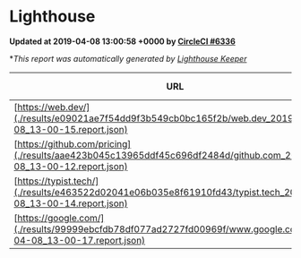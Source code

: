 
# Lighthouse

**Updated at 2019-04-08 13:00:58 +0000 by [CircleCI #6336](https://circleci.com/gh/ItinerisLtd/lighthouse-keeper-example/6336)**

**This report was automatically generated by [Lighthouse Keeper](https://github.com/itinerisltd/lighthouse-keeper)*

| URL | Performance | Accessibility | Best Practices | SEO | PWA | Updated At |
| --- | --- | --- | --- | --- | --- | --- |
| [https://web.dev/](./results/e09021ae7f54dd9f3b549cb0bc165f2b/web.dev_2019-04-08_13-00-15.report.json) | 0.92 | 0.93 | 0.93 | 0.96 | 1 | 2019-04-08T13:00:15.822Z |
| [https://github.com/pricing](./results/aae423b045c13965ddf45c696df2484d/github.com_2019-04-08_13-00-12.report.json) | 0.87 | 0.89 | 0.93 | 0.9 | 0.58 | 2019-04-08T13:00:12.989Z |
| [https://typist.tech/](./results/e463522d02041e06b035e8f61910fd43/typist.tech_2019-04-08_13-00-14.report.json) | 1 |  |  |  |  | 2019-04-08T13:00:14.796Z |
| [https://google.com/](./results/99999ebcfdb78df077ad2727fd00969f/www.google.com_2019-04-08_13-00-17.report.json) | 0.96 | 0.71 | 0.93 | 0.82 | 0.58 | 2019-04-08T13:00:17.455Z |
